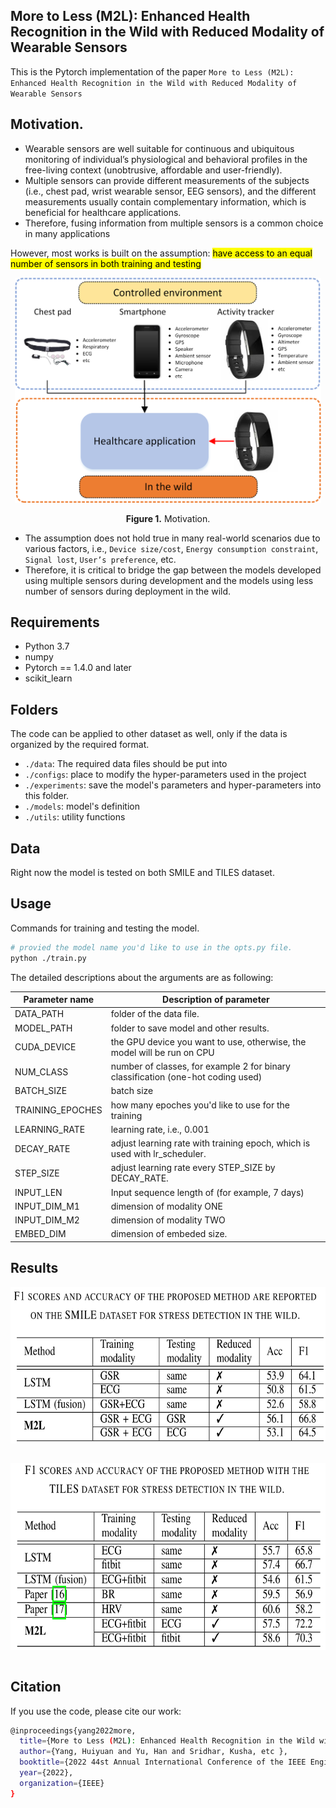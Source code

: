 ## More to Less (M2L): Enhanced Health Recognition in the Wild with Reduced Modality of Wearable Sensors


This is the  Pytorch implementation of  the paper `More to Less (M2L): Enhanced Health Recognition in the Wild with Reduced Modality of Wearable Sensors`

## Motivation.
* Wearable sensors are well suitable for continuous and ubiquitous monitoring of individual’s physiological and behavioral profiles in the free-living context (unobtrusive, affordable and user-friendly).
* Multiple sensors can provide different measurements of the subjects (i.e., chest pad, wrist wearable sensor, EEG sensors), and the different measurements usually contain complementary information, which is beneficial for healthcare applications.
* Therefore, fusing information from multiple sensors is a common choice in many applications


However, most works is built on the assumption: <mark> have access to an equal number of sensors in both training and testing</mark>

<p align="center">
<img src="./imgs/motivation.png" height = "360" alt="" align=center />
<br><br>
<b>Figure 1.</b> Motivation.
</p>

* The assumption does not hold true in many  real-world scenarios due to various factors, i.e., `Device size/cost`, `Energy consumption constraint`, `Signal lost`, `User’s preference`, etc.
* Therefore, it is critical to bridge the gap between the models developed using multiple sensors during development and the models using less number of sensors during deployment in the wild.



## Requirements

- Python 3.7
- numpy
- Pytorch == 1.4.0 and later
- scikit_learn

## Folders

The code can be applied to other dataset as well, only if the data is organized by the required format.

* `./data`:  The required data files should be put into
* `./configs`:  place to modify the hyper-parameters used in the project
* `./experiments`: save the model's parameters and hyper-parameters into this folder.
* `./models`: model's definition
* `./utils`: utility functions



## Data

Right now the model is tested on both SMILE and TILES dataset.


## Usage
Commands for training and testing the model.

```bash
# provied the model name you'd like to use in the opts.py file.
python ./train.py
```

The detailed descriptions about the arguments are as following:

| Parameter name   | Description of parameter                                     |
| ---------------- | ------------------------------------------------------------ |
| DATA_PATH        | folder of the data file.                                     |
| MODEL_PATH       | folder to save model and other results.                      |
| CUDA_DEVICE      | the GPU device you want to use, otherwise, the model will be run on CPU |
| NUM_CLASS        | number of classes, for example 2 for binary classification (one-hot coding used) |
| BATCH_SIZE       | batch size                                                   |
| TRAINING_EPOCHES | how many epoches you'd like to use for the training          |
| LEARNING_RATE    | learning rate, i.e., 0.001                                   |
| DECAY_RATE       | adjust learning rate with training epoch, which is used with lr_scheduler. |
| STEP_SIZE        | adjust learning rate every STEP_SIZE by DECAY_RATE.          |
| INPUT_LEN        | Input sequence length of  (for example, 7 days)              |
| INPUT_DIM_M1     | dimension  of modality ONE                                   |
| INPUT_DIM_M2     | dimension  of modality TWO                                   |
| EMBED_DIM        | dimension of embeded size.                                   |




## <span id="resultslink">Results</span>

<p align="center">
<img src="./imgs/SMILE.png" height = "250" alt="" align=center />
<br><br>
</p>

<p align="center">
<img src="./imgs/TILES.png" height = "300" alt="" align=center />
<br><br>
</p>



## Citation
If you use the code, please cite our work:
```bash
@inproceedings{yang2022more,
  title={More to Less (M2L): Enhanced Health Recognition in the Wild with Reduced Modality of Wearable Sensors},
  author={Yang, Huiyuan and Yu, Han and Sridhar, Kusha, etc },
  booktitle={2022 44st Annual International Conference of the IEEE Engineering in Medicine and Biology Society (EMBC)},
  year={2022},
  organization={IEEE}
}
```

